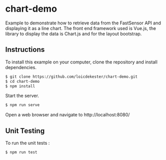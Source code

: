 # chart-demo
Example to demonstrate how to retrieve data from the FastSensor API and displaying it as a line chart.
The front end framework used is Vue.js, the library to display the data is Chart.js and for the layout bootstrap. 

## Instructions

To install this example on your computer, clone the repository and install
dependencies.

```bash
$ git clone https://github.com/loicdekester/chart-demo.git
$ cd chart-demo
$ npm install
```

Start the server.

```bash
$ npm run serve
```
Open a web browser and navigate to http://localhost:8080/

## Unit Testing

To run the unit tests : 

```bash
$ npm run test
```

